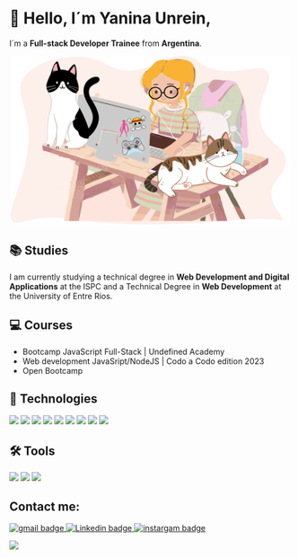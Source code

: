 # 👋 Hello, I´m Yanina Unrein,

I´m a **Full-stack Developer Trainee** from **Argentina**.

<p align="center">
<img src="./img/portfolio.png" alt="Presentacion" width ="500" height="300" />
</p>

## 	:books: Studies
I am currently studying a technical degree in **Web Development and Digital Applications** at the ISPC and a Technical Degree in **Web Development** at the University of Entre Rios.

## 	:computer: Courses
- Bootcamp JavaScript Full-Stack | Undefined Academy
- Web development JavaSript/NodeJS | Codo a Codo edition 2023
- Open Bootcamp

## :rocket: Technologies
<img src="https://img.shields.io/badge/HTML5-E34F26?style=for-the-badge&logo=html5&logoColor=white">
<img src="https://img.shields.io/badge/CSS3-1572B6?style=for-the-badge&logo=css3&logoColor=white">
<img src="https://img.shields.io/badge/JavaScript-323330?style=for-the-badge&logo=javascript&logoColor=F7DF1E">
<img src="https://img.shields.io/badge/TypeScript-007ACC?style=for-the-badge&logo=typescript&logoColor=white">
<img src="https://img.shields.io/badge/MySQL-005C84?style=for-the-badge&logo=mysql&logoColor=white">
<img src="https://img.shields.io/badge/Angular-DD0031?style=for-the-badge&logo=angular&logoColor=white">
<img src="https://img.shields.io/badge/Bootstrap-563D7C?style=for-the-badge&logo=bootstrap&logoColor=white">
<img src="https://img.shields.io/badge/Python-FFD43B?style=for-the-badge&logo=python&logoColor=blue">
<img src="https://img.shields.io/badge/Django-092E20?style=for-the-badge&logo=django&logoColor=green">


## :hammer_and_wrench: Tools

<img src="https://img.shields.io/badge/VSCode-0078D4?style=for-the-badge&logo=visual%20studio%20code&logoColor=white">
<img src="https://img.shields.io/badge/GIT-E44C30?style=for-the-badge&logo=git&logoColor=white">
<img src="https://img.shields.io/badge/GitHub-100000?style=for-the-badge&logo=github&logoColor=white">


## Contact me: 

<a href="mailto:unrein.syanina@gmail.com" target="blank"> 
<img src="https://img.shields.io/badge/Gmail-D14836?style=for-the-badge&logo=gmail&logoColor=white" alt="gmail badge"/> </a>

<a href="https://www.linkedin.com/in/yanina-unrein-719716b6/" target="blank"> 
<img src="https://img.shields.io/badge/LinkedIn-0077B5?style=for-the-badge&logo=linkedin&logoColor=white" alt="Linkedin badge"/> </a>

<a href="https://www.instagram.com/yanina_unrein/" target="blank"> 
<img src="https://img.shields.io/badge/Instagram-E4405F?style=for-the-badge&logo=instagram&logoColor=white" alt="instargam badge"/> </a>



<p>
<img src="https://github-readme-stats-git-masterrstaa-rickstaa.vercel.app/api?username={Yanina-Unrein}&theme={dracula}">
</p>
